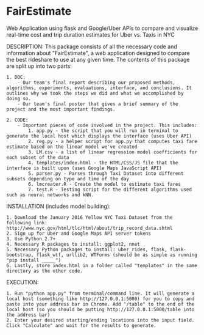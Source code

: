 # FairEstimate
Web Application using flask and Google/Uber APIs to compare and visualize real-time cost and trip duration estimates for Uber vs. Taxis in NYC

DESCRIPTION:
This package consists of all the necessary code and information about "FairEstimate",
a web application designed to compare the best rideshare to use at any given time. The contents of this package are split up into two parts:
  
    1. DOC:
        - Our team's final report describing our proposed methods, algorithms, experiments, evaluations, interface, and conclusions. It outlines why we took the steps we did and what we accomplished by doing so.
        - Our team's final poster that gives a brief summary of the project and the most important findings.

    2. CODE:
        - Important pieces of code involved in the project. This includes:
            1. app.py - the script that you will run in terminal to generate the local host which displays the interface (uses Uber API)
            2. reg.py - a helper script for app.py that computes taxi fare estimate based on the linear model we've created
            3. LM.csv - a list of linear regression model coefficients for each subset of the data
            4. templates/index.html - the HTML/CSS/JS file that the interface is built upon (uses Google Maps JavaScript API)
            5. parser.py - Parses through Taxi Dataset into different subsets depending on type and time of the day
            6. lmcreater.R - Create the model to estimate taxi fares
            7. test.R - Testing script for the different algorithms used such as neural networks and kNN.

INSTALLATION (includes model building):
    
    1. Download the January 2016 Yellow NYC Taxi Dataset from the following link:   http://www.nyc.gov/html/tlc/html/about/trip_record_data.shtml
    2. Sign up for Uber and Google Maps API server tokens
    3. Use Python 2.7+
    4. Necessary R packages to install: ggplot2, nnet
    5. Necessary Python packages to install: uber_rides, flask, flask-bootstrap, flask_wtf, urllib2, WTForms (should be as simple as running "pip install _____")
    6. Lastly, store index.html in a folder called "templates" in the same directory as the other code.


EXECUTION:
    
    1. Run "python app.py" from terminal/command line. It will generate a local host (something like http://127.0.0.1:5000) for you to copy and paste into your address bar in Chrome. Add "/table" to the end of the local host (so you should be putting http://127.0.0.1:5000/table into the address bar)
    2. Enter your desired starting/ending locations into the input field. Click "Calculate" and wait for the results to generate.
